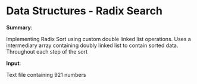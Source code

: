 # Data Structures - Radix Search

__Summary__:

Implementing Radix Sort using custom double linked list operations.
Uses a intermediary array containing doubly linked list to contain sorted data.
Throughout each step of the sort 

__Input__:

Text file containing 921 numbers
